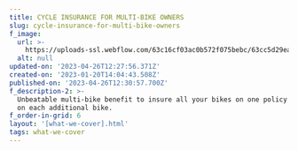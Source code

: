 ```yaml
---
title: CYCLE INSURANCE FOR MULTI-BIKE OWNERS
slug: cycle-insurance-for-multi-bike-owners
f_image:
  url: >-
    https://uploads-ssl.webflow.com/63c16cf03ac0b572f075bebc/63cc5d29ea97be3b90c9b492_insurance_multibike.webp
  alt: null
updated-on: '2023-04-26T12:27:56.371Z'
created-on: '2023-01-20T14:04:43.508Z'
published-on: '2023-04-26T12:30:57.700Z'
f_description-2: >-
  Unbeatable multi-bike benefit to insure all your bikes on one policy and save
  on each additional bike.
f_order-in-grid: 6
layout: '[what-we-cover].html'
tags: what-we-cover
---
```



